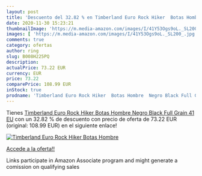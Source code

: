 ```yaml
---
layout: post
title: 'Descuento del 32.82 % en Timberland Euro Rock Hiker  Botas Hombre'
date: 2020-11-30 15:23:21
thumbnailImage: 'https://m.media-amazon.com/images/I/41Y53Ogs9oL._SL200_.jpg'
images: [ 'https://m.media-amazon.com/images/I/41Y53Ogs9oL._SL200_.jpg' ]
comments: true
category: ofertas
author: ring
slug: B008H225PQ
description:
actualPrice: 73.22 EUR
currency: EUR
price: 73.22
comparePrice: 108.99 EUR
inStock: true
prodname: 'Timberland Euro Rock Hiker  Botas Hombre  Negro Black Full Grain  41 EU'
---
```


Tienes [Timberland Euro Rock Hiker  Botas Hombre  Negro Black Full Grain  41 EU](https://www.amazon.es/dp/B008H225PQ/?tag=tolees-21) con un 32.82 % de descuento con precio de oferta de 73.22 EUR (original: 108.99 EUR) en el siguiente enlace!

[![Timberland Euro Rock Hiker  Botas Hombre](https://m.media-amazon.com/images/I/41Y53Ogs9oL._SL200_.jpg)](https://www.amazon.es/dp/B008H225PQ/?tag=tolees-21)

[Accede a la oferta!!](https://www.amazon.es/dp/B008H225PQ/?tag=tolees-21)

Links participate in Amazon Associate program and might generate a comission on qualifying sales


